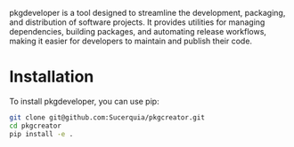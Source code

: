   
pkgdeveloper is a tool designed to streamline the development, packaging, and distribution of software projects. It provides utilities for managing dependencies, building packages, and automating release workflows, making it easier for developers to maintain and publish their code.


# Installation

To install pkgdeveloper, you can use pip:

```bash
git clone git@github.com:Sucerquia/pkgcreator.git
cd pkgcreator
pip install -e .
```
